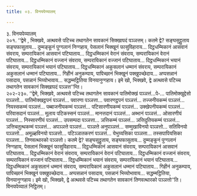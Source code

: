 ```yaml
---
title: ०३. विनयपेय्यालम्

---
```

३. विनयपेय्यालम्  
२०१. ‘‘द्वेमे , भिक्खवे, अत्थवसे पटिच्च तथागतेन सावकानं सिक्खापदं पञ्ञत्तम्। कतमे द्वे? सङ्घसुट्ठुताय सङ्घफासुताय… दुम्मङ्कूनं पुग्गलानं निग्गहाय, पेसलानं भिक्खूनं फासुविहाराय… दिट्ठधम्मिकानं आसवानं संवराय, सम्परायिकानं आसवानं पटिघाताय… दिट्ठधम्मिकानं वेरानं संवराय, सम्परायिकानं वेरानं पटिघाताय… दिट्ठधम्मिकानं वज्जानं संवराय, सम्परायिकानं वज्जानं पटिघाताय… दिट्ठधम्मिकानं भयानं संवराय, सम्परायिकानं भयानं पटिघाताय… दिट्ठधम्मिकानं अकुसलानं धम्मानं संवराय, सम्परायिकानं अकुसलानं धम्मानं पटिघाताय… गिहीनं अनुकम्पाय, पापिच्छानं भिक्खूनं पक्खुपच्छेदाय… अप्पसन्नानं पसादाय, पसन्नानं भिय्योभावाय… सद्धम्मट्ठितिया विनयानुग्गहाय। इमे खो, भिक्खवे, द्वे अत्थवसे पटिच्च तथागतेन सावकानं सिक्खापदं पञ्ञत्त’’न्ति।  
२०२-२३०. ‘‘द्वेमे, भिक्खवे, अत्थवसे पटिच्च तथागतेन सावकानं पातिमोक्खं पञ्ञत्तं…पे॰… पातिमोक्खुद्देसो पञ्ञत्तो… पातिमोक्खट्ठपनं पञ्ञत्तं… पवारणा पञ्ञत्ता… पवारणट्ठपनं पञ्ञत्तं… तज्जनीयकम्मं पञ्ञत्तं… नियस्सकम्मं पञ्ञत्तं… पब्बाजनीयकम्मं पञ्ञत्तं… पटिसारणीयकम्मं पञ्ञत्तं… उक्खेपनीयकम्मं पञ्ञत्तं… परिवासदानं पञ्ञत्तं… मूलाय पटिकस्सनं पञ्ञत्तं… मानत्तदानं पञ्ञत्तं… अब्भानं पञ्ञत्तं… ओसारणीयं पञ्ञत्तं… निस्सारणीयं पञ्ञत्तं… उपसम्पदा पञ्ञत्ता… ञत्तिकम्मं पञ्ञत्तं… ञत्तिदुतियकम्मं पञ्ञत्तं… ञत्तिचतुत्थकम्मं पञ्ञत्तं… अपञ्ञत्ते पञ्ञत्तं… पञ्ञत्ते अनुपञ्ञत्तं… सम्मुखाविनयो पञ्ञत्तो… सतिविनयो पञ्ञत्तो… अमूळ्हविनयो पञ्ञत्तो… पटिञ्ञातकरणं पञ्ञत्तं… येभुय्यसिका पञ्ञत्ता… तस्सपापियसिका पञ्ञत्ता… तिणवत्थारको पञ्ञत्तो। कतमे द्वे? सङ्घसुट्ठुताय, सङ्घफासुताय… दुम्मङ्कूनं पुग्गलानं निग्गहाय, पेसलानं भिक्खूनं फासुविहाराय… दिट्ठधम्मिकानं आसवानं संवराय, सम्परायिकानं आसवानं पटिघाताय… दिट्ठधम्मिकानं वेरानं संवराय, सम्परायिकानं वेरानं पटिघाताय… दिट्ठधम्मिकानं वज्जानं संवराय, सम्परायिकानं वज्जानं पटिघाताय… दिट्ठधम्मिकानं भयानं संवराय, सम्परायिकानं भयानं पटिघाताय… दिट्ठधम्मिकानं अकुसलानं धम्मानं संवराय, सम्परायिकानं अकुसलानं धम्मानं पटिघाताय… गिहीनं अनुकम्पाय, पापिच्छानं भिक्खूनं पक्खुपच्छेदाय… अप्पसन्नानं पसादाय, पसन्नानं भिय्योभावाय… सद्धम्मट्ठितिया, विनयानुग्गहाय। इमे खो, भिक्खवे, द्वे अत्थवसे पटिच्च तथागतेन सावकानं तिणवत्थारको पञ्ञत्तो’’ति।  
विनयपेय्यालं निट्ठितम्।  